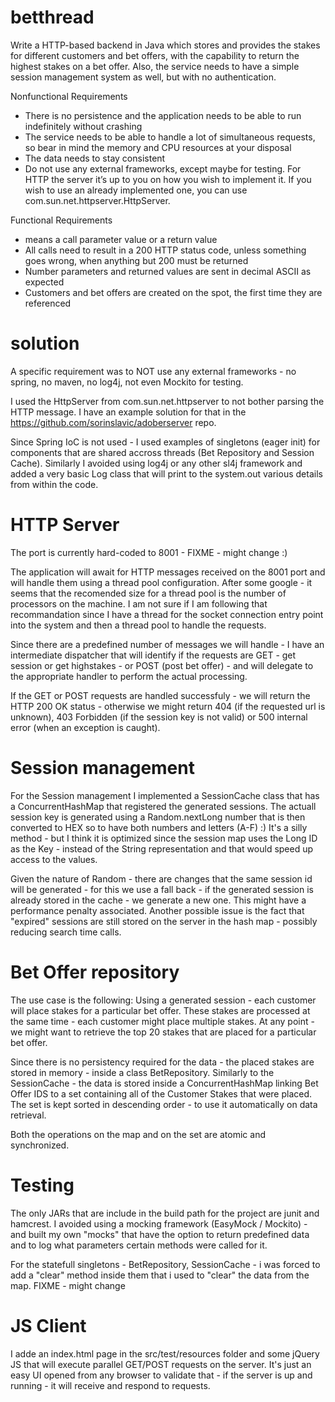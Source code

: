 # betthread

Write a HTTP-based backend in Java which stores and provides the stakes for different customers and bet offers, with the capability to return the highest stakes on a bet offer. Also, the service needs to have a simple session management system as well, but with no authentication. 

Nonfunctional Requirements 
- There is no persistence and the application needs to be able to run indefinitely without crashing 
- The service needs to be able to handle a lot of simultaneous requests, so bear in mind the memory and CPU resources at your disposal 
- The data needs to stay consistent 
- Do not use any external frameworks, except maybe for testing. For HTTP the server it’s up to you on how you wish to implement it. If you wish to use an already implemented one, you can use com.sun.net.httpserver.HttpServer. 

Functional Requirements 
- <value> means a call parameter value or a return value 
- All calls need to result in a 200 HTTP status code, unless something goes wrong, when anything but 200 must be returned 
- Number parameters and returned values are sent in decimal ASCII as expected 
- Customers and bet offers are created on the spot, the first time they are referenced 

# solution

A specific requirement was to NOT use any external frameworks - no spring, no maven, no log4j, not even Mockito for testing.

I used the HttpServer from com.sun.net.httpserver to not bother parsing the HTTP message. I have an example solution for that in the https://github.com/sorinslavic/adoberserver repo.

Since Spring IoC is not used - I used examples of singletons (eager init) for components that are shared accross threads (Bet Repository and Session Cache).
Similarly I avoided using log4j or any other sl4j framework and added a very basic Log class that will print to the system.out various details from within the code.

# HTTP Server
The port is currently hard-coded to 8001 - FIXME - might change :)

The application will await for HTTP messages received on the 8001 port and will handle them using a thread pool configuration. After some google - it seems that the recomended size for a thread pool is the number of processors on the machine. I am not sure if I am following that recommandation since I have a thread for the socket connection entry point into the system and then a thread pool to handle the requests.

Since there are a predefined number of messages we will handle - I have an intermediate dispatcher that will identify if the requests are GET - get session or get highstakes - or POST (post bet offer) - and will delegate to the appropriate handler to perform the actual processing.

If the GET or POST requests are handled successfuly - we will return the HTTP 200 OK status - otherwise we might return 404 (if the requested url is unknown), 403 Forbidden (if the session key is not valid) or 500 internal error (when an exception is caught).

# Session management
For the Session management I implemented a SessionCache class that has a ConcurrentHashMap that registered the generated sessions. The actuall session key is generated using a Random.nextLong number that is then converted to HEX so to have both numbers and letters (A-F) :)
It's a silly method - but I think it is optimized since the session map uses the Long ID as the Key - instead of the String representation and that would speed up access to the values.

Given the nature of Random - there are changes that the same session id will be generated - for this we use a fall back - if the generated session is already stored in the cache - we generate a new one.
This might have a performance penalty associated.
Another possible issue is the fact that "expired" sessions are still stored on the server in the hash map - possibly reducing search time calls.

# Bet Offer repository
The use case is the following: Using a generated session - each customer will place stakes for a particular bet offer. These stakes are processed at the same time - each customer might place multiple stakes. At any point - we might want to retrieve the top 20 stakes that are placed for a particular bet offer.

Since there is no persistency required for the data - the placed stakes are stored in memory - inside a class BetRepository.
Similarly to the SessionCache - the data is stored inside a ConcurrentHashMap linking Bet Offer IDS to a set containing all of the Customer Stakes that were placed. The set is kept sorted in descending order - to use it automatically on data retrieval.

Both the operations on the map and on the set are atomic and synchronized. 

# Testing
The only JARs that are include in the build path for the project are junit and hamcrest. 
I avoided using a mocking framework (EasyMock / Mockito) - and built my own "mocks" that have the option to return predefined data and to log what parameters certain methods were called for it.

For the statefull singletons - BetRepository, SessionCache - i was forced to add a "clear" method inside them that i used to "clear" the data from the map. FIXME - might change

# JS Client
I adde an index.html page in the src/test/resources folder and some jQuery JS that will execute parallel GET/POST requests on the server.
It's just an easy UI opened from any browser to validate that - if the server is up and running - it will receive and respond to requests.

